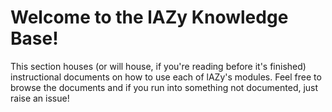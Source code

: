 # Welcome to the lAZy Knowledge Base!

This section houses (or will house, if you're reading before it's finished) instructional documents on how to use each of lAZy's modules. Feel free to browse the documents
and if you run into something not documented, just raise an issue!
